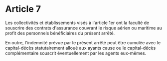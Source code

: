 # Article 7

Les collectivités et établissements visés à l'article 1er ont la faculté de souscrire des contrats d'assurance couvrant le risque aérien ou maritime au profit des personnels bénéficiaires du présent arrêté.

En outre, l'indemnité prévue par le présent arrêté peut être cumulée avec le capital-décès statutairement alloué aux ayants cause ou le capital-décès complémentaire souscrit éventuellement par les agents eux-mêmes.
